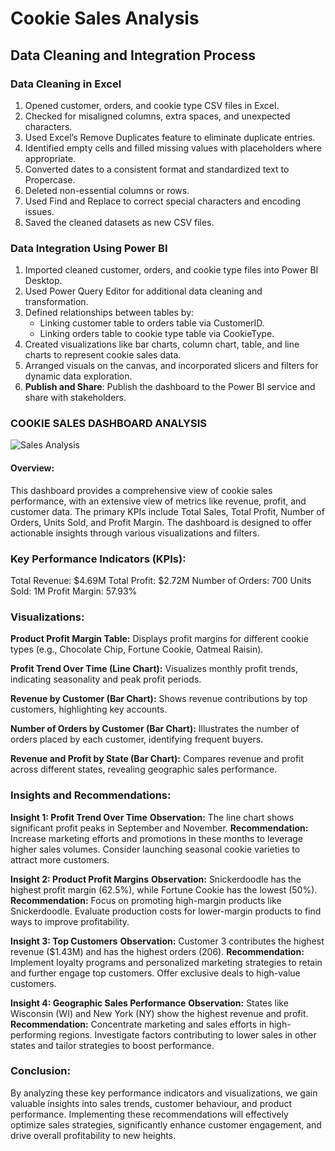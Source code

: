 # Cookie Sales Analysis

## Data Cleaning and Integration Process

### Data Cleaning in Excel
1. Opened customer, orders, and cookie type CSV files in Excel.
2. Checked for misaligned columns, extra spaces, and unexpected characters.
3. Used Excel’s Remove Duplicates feature to eliminate duplicate entries.
4. Identified empty cells and filled missing values with placeholders where appropriate.
5. Converted dates to a consistent format and standardized text to Propercase.
6. Deleted non-essential columns or rows.
7. Used Find and Replace to correct special characters and encoding issues.
8. Saved the cleaned datasets as new CSV files.

### Data Integration Using Power BI
1. Imported cleaned customer, orders, and cookie type files into Power BI Desktop.
2. Used Power Query Editor for additional data cleaning and transformation.
3. Defined relationships between tables by:
   - Linking customer table to orders table via CustomerID.
   - Linking orders table to cookie type table via CookieType.
4. Created visualizations like bar charts, column chart, table, and line charts to represent cookie sales data.
5. Arranged visuals on the canvas, and incorporated slicers and filters for dynamic data exploration.
6. **Publish and Share**: Publish the dashboard to the Power BI service and share with stakeholders.

 ### COOKIE SALES DASHBOARD ANALYSIS
![Sales Analysis](https://github.com/AyomideOkoya/Data_Cleaning_and_Interation_Process/blob/42b21ffe82ea1b0b6cd32a29230c98ec1f57c75f/cookies%20sales%20dashboard.png)
 

#### Overview:
This dashboard provides a comprehensive view of cookie sales performance, with an extensive view of metrics like revenue, profit, and customer data. The primary KPIs include Total Sales, Total Profit, Number of Orders, Units Sold, and Profit Margin. The dashboard is designed to offer actionable insights through various visualizations and filters.


### Key Performance Indicators (KPIs):
Total Revenue: $4.69M
Total Profit: $2.72M
Number of Orders: 700
Units Sold: 1M
Profit Margin: 57.93%


### Visualizations:
**Product Profit Margin Table:**
Displays profit margins for different cookie types (e.g., Chocolate Chip, Fortune Cookie, Oatmeal Raisin).

**Profit Trend Over Time (Line Chart):**
Visualizes monthly profit trends, indicating seasonality and peak profit periods.

**Revenue by Customer (Bar Chart):**
Shows revenue contributions by top customers, highlighting key accounts.

**Number of Orders by Customer (Bar Chart):**
Illustrates the number of orders placed by each customer, identifying frequent buyers.

**Revenue and Profit by State (Bar Chart):**
Compares revenue and profit across different states, revealing geographic sales performance.


### Insights and Recommendations:

**Insight 1: Profit Trend Over Time**
**Observation:** The line chart shows significant profit peaks in September and November.
**Recommendation:** Increase marketing efforts and promotions in these months to leverage higher sales volumes. Consider launching seasonal cookie varieties to attract more customers.

**Insight 2: Product Profit Margins**
**Observation:** Snickerdoodle has the highest profit margin (62.5%), while Fortune Cookie has the lowest (50%).
**Recommendation:** Focus on promoting high-margin products like Snickerdoodle. Evaluate production costs for lower-margin products to find ways to improve profitability.

**Insight 3: Top Customers**
**Observation:** Customer 3 contributes the highest revenue ($1.43M) and has the highest orders (206).
**Recommendation:** Implement loyalty programs and personalized marketing strategies to retain and further engage top customers. Offer exclusive deals to high-value customers.

**Insight 4: Geographic Sales Performance**
**Observation:** States like Wisconsin (WI) and New York (NY) show the highest revenue and profit.
**Recommendation:** Concentrate marketing and sales efforts in high-performing regions. Investigate factors contributing to lower sales in other states and tailor strategies to boost performance.


### Conclusion:
By analyzing these key performance indicators and visualizations, we gain valuable insights into sales trends, customer behaviour, and product performance.
Implementing these recommendations will effectively optimize sales strategies, significantly enhance customer engagement, and drive overall profitability to new heights.
